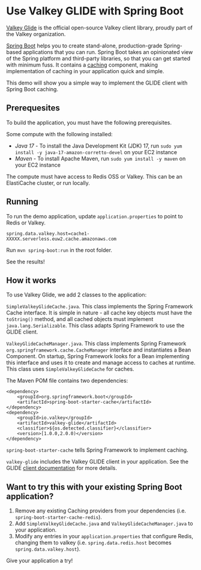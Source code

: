 # Use Valkey GLIDE with Spring Boot

[Valkey Glide](https://github.com/valkey-io/valkey-glide) is the official open-source Valkey client library, proudly part of the Valkey organization.

[Spring Boot](https://docs.spring.io/spring-boot/index.html) helps you to create stand-alone, production-grade Spring-based applications that you can run. Spring Boot takes an opinionated view of the Spring platform and third-party libraries, so that you can get started with minimum fuss. It contains a [caching](https://docs.spring.io/spring-boot/reference/io/caching.html) component, making implementation of caching in your application quick and simple.

This demo will show you a simple way to implement the GLIDE client with Spring Boot caching.

## Prerequesites

To build the application, you must have the following prerequisites.

Some compute with the following installed:
- *Java 17* - To install the Java Development Kit (JDK) 17, run `sudo yum install -y java-17-amazon-corretto-devel` on your EC2 instance
- *Maven* - To install Apache Maven, run `sudo yum install -y maven` on your EC2 instance

The compute must have access to Redis OSS or Valkey. This can be an ElastiCache cluster, or run locally.

## Running

To run the demo application, update `application.properties` to point to Redis or Valkey.

`spring.data.valkey.host=cache1-XXXXX.serverless.euw2.cache.amazonaws.com`

Run `mvn spring-boot:run` in the root folder.

See the results!

## How it works

To use Valkey Glide, we add 2 classes to the application:

`SimpleValkeyGlideCache.java`. This class implements the Spring Framework Cache interface. It is simple in nature - all cache key objects must have the `toString()` method, and all cached objects must implement `java.lang.Serializable`. This class adapts Spring Framework to use the GLIDE client.

`ValkeyGlideCacheManager.java`. This class implements Spring Framework `org.springframework.cache.CacheManager` interface and instantiates a Bean Component. On startup, Spring Framework looks for a Bean implementing this interface and uses it to create and manage access to caches at runtime. This class uses `SimpleValkeyGlideCache` for caches.

The Maven POM file contains two dependencies:

```
<dependency>
    <groupId>org.springframework.boot</groupId>
    <artifactId>spring-boot-starter-cache</artifactId>
</dependency>
<dependency>
    <groupId>io.valkey</groupId>
    <artifactId>valkey-glide</artifactId>
    <classifier>${os.detected.classifier}</classifier>
    <version>[1.0.0,2.0.0)</version>
</dependency>
```

`spring-boot-starter-cache` tells Spring Framework to implement caching.

`valkey-glide` includes the Valkey GLIDE client in your application. See the GLIDE [client documentation](https://valkey.io/clients/) for more details.

## Want to try this with your existing Spring Boot application?

1. Remove any existing Caching providers from your dependencies (i.e. `spring-boot-starter-cache-redis`).
2. Add `SimpleValkeyGlideCache.java` and `ValkeyGlideCacheManager.java` to your application.
3. Modify any entries in your `application.properties` that configure Redis, changing them to valkey (i.e. `spring.data.redis.host` becomes `spring.data.valkey.host`).

Give your application a try!





